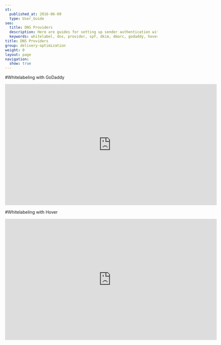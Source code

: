 ```yaml
---
st:
  published_at: 2016-06-09
  type: User_Guide
seo:
  title: DNS Providers
  description: Here are guides for setting up sender authentication with specific DNS providers
  keywords: whitelabel, dns, provider, spf, dkim, dmarc, godaddy, hover, sender authentication
title: DNS Providers
group: delivery-optimization
weight: 0
layout: page
navigation:
  show: true
---
```


#Whitelabeling with GoDaddy
<p><iframe src="https://player.vimeo.com/video/149805633" width="700" height="400" frameborder="0" allowfullscreen=""></iframe></p>


#Whitelabeling with Hover
<p><iframe src="https://player.vimeo.com/video/158954155" width="700" height="400" frameborder="0" allowfullscreen=""></iframe></p>


